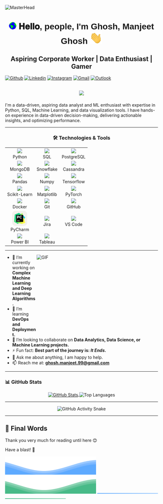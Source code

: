 ![MasterHead](https://camo.githubusercontent.com/069e3ef2850e722ccaef748bf8cdadafeed9fd4a9ee1436daebd7e820f4402a7/68747470733a2f2f666972656261736573746f726167652e676f6f676c65617069732e636f6d2f76302f622f666c6578692d636f64696e672e61707073706f742e636f6d2f6f2f64656d706769372d35323066386435662d363364342d343435332d383832322d6462633134396165323766382e6769663f616c743d6d6564696126746f6b656e3d39316330633762322d393363332d343032392d623031312d316138373033633537333064)

<h1 align="center" style="font-family: 'Poppins', sans-serif;">
  <img src="Earth.gif" width="24px"/>
  𝐇𝐞𝐥𝐥𝐨, people, I'm Ghosh, Manjeet Ghosh
  <img src="Hi.gif" width="40px" />
</h1>

<h2 align="center">Aspiring Corporate Worker | Data Enthusiast | Gamer</h2>


[![Github](https://img.shields.io/badge/-Github-000?style=flat&logo=Github&logoColor=white)](https://github.com/MeManjeet)
[![Linkedin](https://img.shields.io/badge/-LinkedIn-blue?style=flat&logo=Linkedin&logoColor=white)](https://www.linkedin.com/in/manjeet-ghosh/)
[![Instagram](https://img.shields.io/badge/-Instagram-c13584?style=flat&labelColor=c13584&logo=instagram&logoColor=white)](https://www.instagram.com/__aprilxvi/)
[![Gmail](https://img.shields.io/badge/-Gmail-c14438?style=flat&logo=Gmail&logoColor=white)](mailto:ghosh.manjeet.99@gmail.com)
[![Outlook](https://img.shields.io/badge/-Outlook-0078D4?style=flat&logo=Microsoft-Outlook&logoColor=white)](mailto:ghosh.manjeet.99@gmail.com)


<h2 align="center"><img src="https://user-images.githubusercontent.com/39955420/147578199-56632b69-b3e8-4d9f-97e2-f046a1c2cba0.gif"></h2>

I'm a data-driven, aspiring data analyst and ML enthusiast with expertise in Python, SQL, Machine Learning, and data visualization tools. I have hands-on experience in data-driven decision-making, delivering actionable insights, and optimizing performance.

---

<h3 align="center">🛠️ Technologies & Tools</h3>

<table align="center">
  <tr>
    <td align="center"><img src="https://www.vectorlogo.zone/logos/python/python-horizontal.svg" height="50"/><br/>Python</td>
    <td align="center"><img src="https://www.vectorlogo.zone/logos/sqlite/sqlite-ar21.svg" height="50"/><br/>SQL</td>
    <td align="center"><img src="https://www.vectorlogo.zone/logos/postgresql/postgresql-ar21.svg" height="50"/><br/>PostgreSQL</td>
  </tr>
  <tr>
    <td align="center"><img src="https://www.vectorlogo.zone/logos/mongodb/mongodb-ar21.svg" height="50"/><br/>MongoDB</td>
    <td align="center"><img src="https://www.vectorlogo.zone/logos/snowflake/snowflake-ar21.svg" height="50"/><br/>Snowflake</td>
    <td align="center"><img src="https://www.vectorlogo.zone/logos/apache_cassandra/apache_cassandra-ar21.svg" height="30"/><br/>Cassandra</td>
  </tr>
  <tr>
    <td align="center"><img src="https://github.com/gilbarbara/logos/blob/main/logos/pandas.svg" height="50"/><br/>Pandas</td>
    <td align="center"><img src="https://www.vectorlogo.zone/logos/numpy/numpy-ar21.svg" height="50"/><br/>Numpy</td>
    <td align="center"><img src="https://www.vectorlogo.zone/logos/tensorflow/tensorflow-ar21.svg" height="50"/><br/>Tensorflow</td>
  </tr>
  <tr>
    <td align="center"><img src="https://upload.wikimedia.org/wikipedia/commons/0/05/Scikit_learn_logo_small.svg" height="50"/><br/>Scikit-Learn</td>
    <td align="center"><img src="https://github.com/gilbarbara/logos/blob/main/logos/matplotlib.svg" height="30"/><br/>Matplotlib</td>
    <td align="center"><img src="https://www.vectorlogo.zone/logos/pytorch/pytorch-ar21.svg" height="50"/><br/>PyTorch</td>
  </tr>
  <tr>
    <td align="center"><img src="https://www.vectorlogo.zone/logos/docker/docker-ar21.svg" height="50"/><br/>Docker</td>
    <td align="center"><img src="https://www.vectorlogo.zone/logos/git-scm/git-scm-ar21.svg" height="50"/><br/>Git</td>
    <td align="center"><img src="https://www.vectorlogo.zone/logos/github/github-ar21.svg" height="50"/><br/>GitHub</td>
  </tr>
  <tr>
    <td align="center"><img src="https://github.com/tandpfun/skill-icons/blob/main/icons/PyCharm-Light.svg" height="50"/><br/>PyCharm</td>
    <td align="center"><img src="https://www.vectorlogo.zone/logos/atlassian_jira/atlassian_jira-ar21.svg" height="50"/><br/>Jira</td>
    <td align="center"><img src="https://www.vectorlogo.zone/logos/visualstudio_code/visualstudio_code-ar21.svg" height="50"/><br/>VS Code</td>
  </tr>
  <tr>
    <td align="center"><img src="https://www.vectorlogo.zone/logos/microsoft_powerbi/microsoft_powerbi-ar21.svg" height="50"/><br/>Power BI</td>
    <td align="center"><img src="https://www.svgrepo.com/show/354427/tableau.svg" height="50"/><br/>Tableau</td>
  </tr>
</table>

---

<img align="right" height="250" width="400" alt="GIF" src="https://camo.githubusercontent.com/0499a9d17248b0ef56dae9a63b09b16cc07d7a02f579fdc0a7cb81975dafbebb/68747470733a2f2f6d69726f2e6d656469756d2e636f6d2f6d61782f3638302f302a37513379765349765f7430696f4a2d5a2e676966"/>

- 🔭 I’m currently working on **Complex Machine Learning and Deep Learning Algorithms.**  
- 🌱 I’m learning **DevOps and Deployment.**  
- 👯 I’m looking to collaborate on **Data Analytics, Data Science, or Machine Learning projects.**  
- ⚡ Fun fact: **Best part of the journey is: *It Ends*.**  
- 💬 Ask me about anything, I am happy to help.  
- 📫 Reach me at: **ghosh.manjeet.99@gmail.com**

---

### 📊 GitHub Stats

<p align="center">
  <a href="https://github.com/MeManjeet">
    <img align="center" alt="GitHub Stats" src="https://github-readme-stats.vercel.app/api?username=MeManjeet&theme=default&hide_border=false&include_all_commits=true&count_private=false" />
  </a>
  <a>
    <img align="center" alt="Top Languages" src="https://github-readme-stats.vercel.app/api/top-langs/?username=MeManjeet&theme=default&hide_border=false&include_all_commits=true&count_private=false&layout=compact" />
  </a>
</p>

---

<p align="center">
  <img alt="GitHub Activity Snake" src="https://raw.githubusercontent.com/tobiasmeyhoefer/tobiasmeyhoefer/output/github-snake.svg" />
</p>

---

## 🙏 Final Words

<p>Thank you very much for reading until here 😊</p>
<p>Have a blast! 🚀</p>

<img alt="wave animation" src="svgs/wave_animation_dark.svg#gh-dark-mode-only">
<img alt="wave animation" src="svgs/wave_animation_light.svg#gh-light-mode-only">

<img alt="" src="svgs/themed_line_dark.svg#gh-dark-mode-only">
<img alt="" src="svgs/themed_line_light.svg#gh-light-mode-only">
